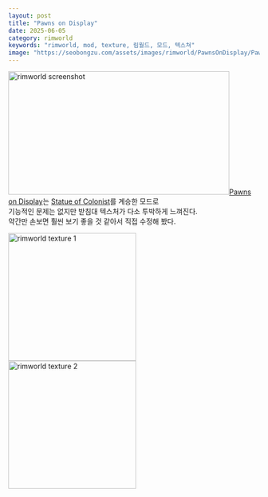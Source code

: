```yaml
---
layout: post
title: "Pawns on Display"
date: 2025-06-05
category: rimworld
keywords: "rimworld, mod, texture, 림월드, 모드, 텍스쳐"
image: "https://seobongzu.com/assets/images/rimworld/PawnsOnDisplay/PawnsOnDisplay.webp"
---
```

<p><img src="https://seobongzu.com/assets/images/rimworld/PawnsOnDisplay/PawnsOnDisplay.webp" alt="rimworld screenshot" width=443px height=247px><a href="https://steamcommunity.com/sharedfiles/filedetails/?id=3446605621" target="_blank">Pawns on Display</a>는 <a href="https://steamcommunity.com/sharedfiles/filedetails/?id=1539031321" target="_blank">Statue of Colonist</a>를 계승한 모드로<br>기능적인 문제는 없지만 받침대 텍스처가 다소 투박하게 느껴진다.<br>약간만 손보면 훨씬 보기 좋을 것 같아서 직접 수정해 봤다.</p><img src="https://seobongzu.com/assets/images/rimworld/PawnsOnDisplay/PawnsOnDisplay_Base.png" alt="rimworld texture 1" width=256px height=256px><img src="https://seobongzu.com/assets/images/rimworld/PawnsOnDisplay/PawnsOnDisplay_Base_Pillar.png" alt="rimworld texture 2" width=256px height=256px>